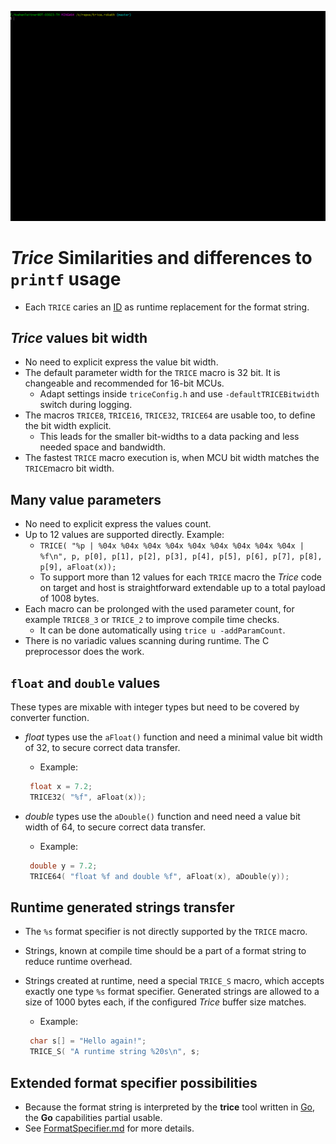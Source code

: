 ![./README.media/TriceCheckOutput.gif](./README.media/TriceCheckOutput.gif)

# *Trice* Similarities and differences to `printf` usage

* Each `TRICE` caries an [ID](./IDManagement.md) as runtime replacement for the format string.

## *Trice* values bit width

* No need to explicit express the value bit width.
* The default parameter width for the `TRICE` macro is 32 bit. It is changeable and recommended for 16-bit MCUs.
  * Adapt settings inside `triceConfig.h` and use `-defaultTRICEBitwidth` switch during logging.
* The macros `TRICE8`, `TRICE16`, `TRICE32`, `TRICE64` are usable too, to define the bit width explicit.
  * This leads for the smaller bit-widths to a data packing and less needed space and bandwidth.
* The fastest `TRICE` macro execution is, when MCU bit width matches the `TRICE`macro bit width.

## Many value parameters

* No need to explicit express the values count.
* Up to 12 values are supported directly. Example:
  * `TRICE( "%p | %04x %04x %04x %04x %04x %04x %04x %04x %04x | %f\n", p, p[0], p[1], p[2], p[3], p[4], p[5], p[6], p[7], p[8], p[9], aFloat(x));`
  * To support more than 12 values for each `TRICE` macro the *Trice* code on target and host is straightforward extendable up to a total payload of 1008 bytes.
* Each macro can be prolonged with the used parameter count, for example `TRICE8_3` or `TRICE_2` to improve compile time checks.
  * It can be done automatically using `trice u -addParamCount`.
* There is no variadic values scanning during runtime. The C preprocessor does the work.

## `float` and `double` values

These types are mixable with integer types but need to be covered by converter function.

* *float* types use the `aFloat()` function and need a minimal value bit width of 32, to secure correct data transfer.
  * Example:
  
  ```c
   float x = 7.2;
   TRICE32( "%f", aFloat(x));
  ```

* *double* types use the `aDouble()` function and need need a value bit width of 64, to secure correct data transfer.
  * Example:

  ```c
   double y = 7.2;
   TRICE64( "float %f and double %f", aFloat(x), aDouble(y));
  ```

## Runtime generated strings transfer

* The `%s` format specifier is not directly supported by the `TRICE` macro.
* Strings, known at compile time should be a part of a format string to reduce runtime overhead.
* Strings created at runtime, need a special `TRICE_S` macro, which accepts exactly one type `%s` format specifier. Generated strings are allowed to a size of 1000 bytes each, if the configured *Trice* buffer size matches.
  * Example:

  ```c
   char s[] = "Hello again!";
   TRICE_S( "A runtime string %20s\n", s;
  ```

## Extended format specifier possibilities

* Because the format string is interpreted by the **trice** tool written in [Go](https://en.wikipedia.org/wiki/Go_(programming_language)), the **Go** capabilities partial usable.
* See [FormatSpecifier.md](./FormatSpecifier.md) for more details.
